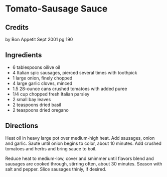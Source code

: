 # Tomato-Sausage Sauce 

<!-- BEGIN content -->

## Credits

by Bon Appetit Sept 2001 pg 190

## Ingredients

- 6 tablespoons oilive oil
- 4 Italian spic sausages, pierced several times with toothpick
- 1 large onion, finely chopped
- 4 large garlic cloves, minced
- 1.5 28-ounce cans crushed tomatoes with added puree
- 1/4 cup chopped fresh Italian parsley
- 2 small bay leaves
- 2 teaspoons dried basil
- 2 teaspoons dried oregano

## Directions

Heat oil in heavy large pot over medium-high heat. Add sausages, onion and garlic. Saute until onion begins to color, about 10 minutes. Add crushed tomatoes and herbs and bring sauce to boil.  
  
 Reduce heat to medium-low, cover and smimmer until flavors blend and sausages are cooked through, stirring often, about 30 minutes. Season with salt and pepper. Slice sausages thinly, if desired.

<!-- END content -->

